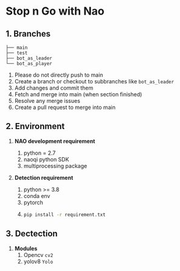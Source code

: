 # Stop n Go with Nao

## 1. Branches

```.
├── main
├── test
├── bot_as_leader
└── bot_as_player
```

1. Please do not directly push to main
2. Create a branch or checkout to subbranches like `bot_as_leader`
3. Add changes and commit them
4. Fetch and merge into main (when section finished)
5. Resolve any merge issues
6. Create a pull request to merge into main

## 2. Environment

1. **NAO development requirement**

   1. python = 2.7
   2. naoqi python SDK
   3. multiprocessing package
2. **Detection requirement**

   1. python >= 3.8
   2. conda env
   3. pytorch
   4. ```bash
      pip install -r requirement.txt
      ```
## 3. Dectection
1. **Modules**
   1. Opencv `cv2`
   2. yolov8 `Yolo` 
